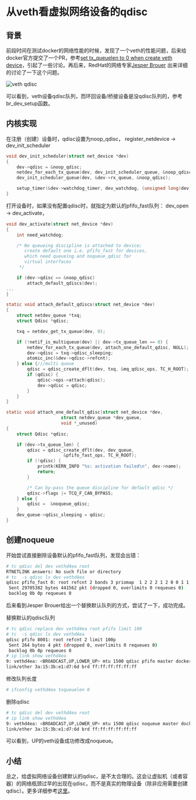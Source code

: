 从veth看虚拟网络设备的qdisc
======
背景
------
前段时间在测试docker的网络性能的时候，发现了一个veth的性能问题，后来给docker官方提交了一个PR，参考[set tx_queuelen to 0 when create veth device](https://github.com/docker/libcontainer/pull/193)，引起了一些讨论。再后来，RedHat的网络专家[Jesper Brouer](https://github.com/netoptimizer) 出来详细的讨论了一下这个问题。

![veth qdisc](../pics/network_veth.png)

可以看到，veth设备qdisc队列，而环回设备/桥接设备是没qdisc队列的，参考br_dev_setup函数。

内核实现
------
在注册（创建）设备时，qdisc设置为noop_qdisc， 
register_netdevice -> dev_init_scheduler
```c
void dev_init_scheduler(struct net_device *dev)
{
	dev->qdisc = &noop_qdisc;
	netdev_for_each_tx_queue(dev, dev_init_scheduler_queue, &noop_qdisc);
	dev_init_scheduler_queue(dev, &dev->rx_queue, &noop_qdisc);

	setup_timer(&dev->watchdog_timer, dev_watchdog, (unsigned long)dev);
}
```

打开设备时，如果没有配置qdisc时，就指定为默认的pfifo_fast队列：
dev_open -> dev_activate，
```c
void dev_activate(struct net_device *dev)
{
	int need_watchdog;

	/* No queueing discipline is attached to device;
	   create default one i.e. pfifo_fast for devices,
	   which need queueing and noqueue_qdisc for
	   virtual interfaces
	 */

	if (dev->qdisc == &noop_qdisc)
		attach_default_qdiscs(dev);
...
}

static void attach_default_qdiscs(struct net_device *dev)
{
	struct netdev_queue *txq;
	struct Qdisc *qdisc;

	txq = netdev_get_tx_queue(dev, 0);

	if (!netif_is_multiqueue(dev) || dev->tx_queue_len == 0) {
		netdev_for_each_tx_queue(dev, attach_one_default_qdisc, NULL);
		dev->qdisc = txq->qdisc_sleeping;
		atomic_inc(&dev->qdisc->refcnt);
	} else {///multi queue
		qdisc = qdisc_create_dflt(dev, txq, &mq_qdisc_ops, TC_H_ROOT);
		if (qdisc) {
			qdisc->ops->attach(qdisc);
			dev->qdisc = qdisc;
		}
	}
}

static void attach_one_default_qdisc(struct net_device *dev,
				     struct netdev_queue *dev_queue,
				     void *_unused)
{
	struct Qdisc *qdisc;

	if (dev->tx_queue_len) {
		qdisc = qdisc_create_dflt(dev, dev_queue,
					  &pfifo_fast_ops, TC_H_ROOT);
		if (!qdisc) {
			printk(KERN_INFO "%s: activation failed\n", dev->name);
			return;
		}

		/* Can by-pass the queue discipline for default qdisc */
		qdisc->flags |= TCQ_F_CAN_BYPASS;
	} else {
		qdisc =  &noqueue_qdisc;
	}
	dev_queue->qdisc_sleeping = qdisc;
}
```

创建noqueue
------
开始尝试直接删除设备默认的pfifo_fast队列，发现会出错：
```sh
# tc qdisc del dev vethd4ea root
RTNETLINK answers: No such file or directory
# tc  -s qdisc ls dev vethd4ea
qdisc pfifo_fast 0: root refcnt 2 bands 3 priomap  1 2 2 2 1 2 0 0 1 1 1 1 1 1 1 1
 Sent 29705382 bytes 441562 pkt (dropped 0, overlimits 0 requeues 0) 
 backlog 0b 0p requeues 0 
```

后来看到Jesper Brouer给出一个替换默认队列的方式，尝试了一下，成功完成。

替换默认的qdisc队列
```sh
# tc qdisc replace dev vethd4ea root pfifo limit 100
# tc  -s qdisc ls dev vethd4ea                      
qdisc pfifo 8001: root refcnt 2 limit 100p
 Sent 264 bytes 4 pkt (dropped 0, overlimits 0 requeues 0) 
 backlog 0b 0p requeues 0 
# ip link show vethd4ea
9: vethd4ea: <BROADCAST,UP,LOWER_UP> mtu 1500 qdisc pfifo master docker0 state UP mode DEFAULT qlen 1000
link/ether 3a:15:3b:e1:d7:6d brd ff:ff:ff:ff:ff:ff
```

修改队列长度
```sh
# ifconfig vethd4ea txqueuelen 0
```

删除qdisc
```sh
# tc qdisc del dev vethd4ea root                    
# ip link show vethd4ea                
9: vethd4ea: <BROADCAST,UP,LOWER_UP> mtu 1500 qdisc noqueue master docker0 state UP mode DEFAULT 
link/ether 3a:15:3b:e1:d7:6d brd ff:ff:ff:ff:ff:ff
```

可以看到，UP的veth设备成功修改成noqueue。

小结
------
总之，给虚拟网络设备创建默认的qdisc，是不太合理的。这会让虚拟机（或者容器）的网络瓶颈过早的出现在qdisc，而不是真实的物理设备（除非应用需要创建qdisc）。更多详细参考[这里](https://bugzilla.redhat.com/show_bug.cgi?id=1152231)。
